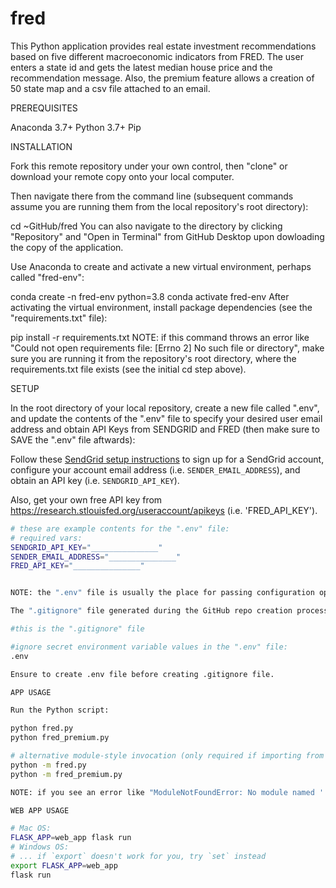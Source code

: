 # fred

This Python application provides real estate investment recommendations based on five different macroeconomic indicators from FRED. The user enters a state id and gets the latest median house price and the recommendation message. Also, the premium feature allows a creation of 50 state map and a csv file attached to an email. 

PREREQUISITES 

Anaconda 3.7+
Python 3.7+
Pip


INSTALLATION

Fork this remote repository under your own control, then "clone" or download your remote copy onto your local computer.

Then navigate there from the command line (subsequent commands assume you are running them from the local repository's root directory):

cd ~GitHub/fred
You can also navigate to the directory by clicking "Repository" and "Open in Terminal" from GitHub Desktop upon dowloading the copy of the application.

Use Anaconda to create and activate a new virtual environment, perhaps called "fred-env":

conda create -n fred-env python=3.8
conda activate fred-env
After activating the virtual environment, install package dependencies (see the "requirements.txt" file):

pip install -r requirements.txt
NOTE: if this command throws an error like "Could not open requirements file: [Errno 2] No such file or directory", make sure you are running it from the repository's root directory, where the requirements.txt file exists (see the initial cd step above).

SETUP

In the root directory of your local repository, create a new file called ".env", and update the contents of the ".env" file to specify your desired user email address and obtain API Keys from SENDGRID and FRED (then make sure to SAVE the ".env" file aftwards):

Follow these [SendGrid setup instructions](https://github.com/prof-rossetti/intro-to-python/blob/master/notes/python/packages/sendgrid.md#setup) to sign up for a SendGrid account, configure your account email address (i.e. `SENDER_EMAIL_ADDRESS`), and obtain an API key (i.e. `SENDGRID_API_KEY`).

Also, get your own free API key from https://research.stlouisfed.org/useraccount/apikeys (i.e. 'FRED_API_KEY').

```sh
# these are example contents for the ".env" file:
# required vars:
SENDGRID_API_KEY="_______________"
SENDER_EMAIL_ADDRESS="_______________"
FRED_API_KEY="_______________"


NOTE: the ".env" file is usually the place for passing configuration options and secret credentials, so as a best practice we do not upload this file to version control (which is accomplished via a corresponding entry in the ".gitignore" file). This means we need to instruct each person who uses our code needs to create their own local ".env" file. 

The ".gitignore" file generated during the GitHub repo creation process should already do this, otherwise you can create your own ".gitignore" file and place inside the following contents:

#this is the ".gitignore" file

#ignore secret environment variable values in the ".env" file:
.env

Ensure to create .env file before creating .gitignore file.

APP USAGE

Run the Python script:

python fred.py 
python fred_premium.py

# alternative module-style invocation (only required if importing from one file to another):
python -m fred.py
python -m fred_premium.py

NOTE: if you see an error like "ModuleNotFoundError: No module named '...'", it's because the given package isn't installed, so run the pip command above to ensure that package has been installed into the virtual environment.

WEB APP USAGE

# Mac OS:
FLASK_APP=web_app flask run
# Windows OS:
# ... if `export` doesn't work for you, try `set` instead
export FLASK_APP=web_app
flask run


